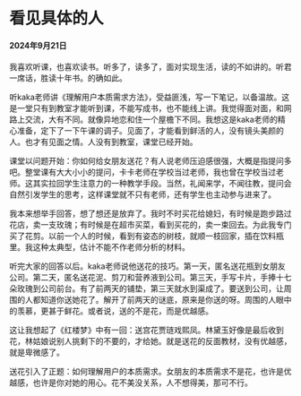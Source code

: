 # 看见具体的人

#### 2024年9月21日

我喜欢听课，也喜欢读书。听多了，读多了，面对实现生活，读的不如讲的。听君一席话，胜读十年书。的确如此。

听kaka老师讲《理解用户本质需求方法》，受益匪浅，写一下笔记，以备温故。这是一堂只有到教室才能听到课，不能写成书，也不能线上讲。我觉得面对面，和网路上交流，大有不同。就像异地恋和住一个屋檐下不同。我想这是kaka老师的精心准备，定下了一下午课的调子。见面了，才能看到鲜活的人，没有镜头美颜的人。也才有见面之情。人没有到教室，课堂已经开始。

课堂以问题开始：你如何给女朋友送花？有人说老师压迫感很强，大概是指提问多吧。整堂课有大大小小的提问，卡卡老师在学校当过老师，我也曾在学校当过老师。这其实拉回学生注意力的一种教学手段。当然，礼闻来学，不闻往教，提问会自然引发学生的思考，这样课堂就不只有老师，还有学生也主动参与进来了。

我本来想举手回答，想了想还是放弃了。我时不时买花给媳妇，有时候是跑步路过花店，卖一支玫瑰；有时候是在超市买菜，看到买花的，卖一束回去。为此我专门买了花剪。以前一个人的时候，看到有姿态的树枝，就顺一枝回家，插在饮料瓶里。我这种太典型，估计不能不作老师分析的材料。

听完大家的回答以后。kaka老师说他送花的技巧。第一天，匿名送花瓶到女朋友公司。第二天，匿名送花泥、剪刀和营养液到公司。第三天，手写卡片，手捧十七朵玫瑰到公司前台。有了前两天的铺垫，第三天就水到渠成了。要送到公司，让周围的人都知道你送她花了。解开了前两天的谜底，原来是你送的呀。周围的人眼中的羡慕，更甚于鲜花。或者说，送的不是花，而是优越感。

这让我想起了《红楼梦》中有一回：送宫花贾琏戏熙凤。林黛玉好像是最后收到花，林姑娘说别人挑剩下的不要的，才给她。就是送花的反面教材，没有优越感，就是卑微感了。

送花引入了正题：如何理解用户的本质需求。女朋友的本质需求不是花，也许是优越感，也许是你对她的用心。花不美没关系，人不想得美，那可不行。

